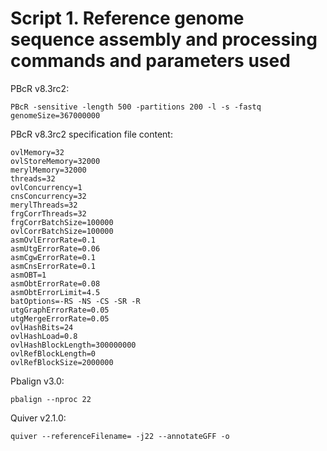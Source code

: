 # Script 1. Reference genome sequence assembly and processing commands and parameters used
PBcR v8.3rc2:

```
PBcR -sensitive -length 500 -partitions 200 -l -s -fastq genomeSize=367000000
```

PBcR v8.3rc2 specification file content:

```
ovlMemory=32
ovlStoreMemory=32000
merylMemory=32000
threads=32
ovlConcurrency=1
cnsConcurrency=32
merylThreads=32
frgCorrThreads=32
frgCorrBatchSize=100000
ovlCorrBatchSize=100000
asmOvlErrorRate=0.1
asmUtgErrorRate=0.06
asmCgwErrorRate=0.1
asmCnsErrorRate=0.1
asmOBT=1
asmObtErrorRate=0.08
asmObtErrorLimit=4.5
batOptions=-RS -NS -CS -SR -R
utgGraphErrorRate=0.05
utgMergeErrorRate=0.05
ovlHashBits=24
ovlHashLoad=0.8
ovlHashBlockLength=300000000
ovlRefBlockLength=0
ovlRefBlockSize=2000000
```

Pbalign v3.0:
```
pbalign --nproc 22
```
Quiver v2.1.0: 
```
quiver --referenceFilename= -j22 --annotateGFF -o 
```
